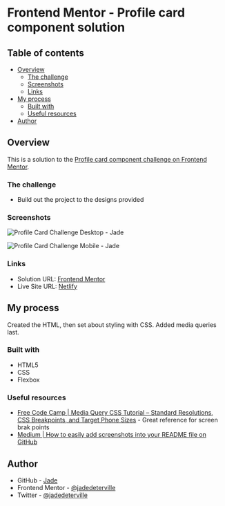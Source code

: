 # Frontend Mentor - Profile card component solution

## Table of contents

- [Overview](#overview)
  - [The challenge](#the-challenge)
  - [Screenshots](#screenshots)
  - [Links](#links)
- [My process](#my-process)
  - [Built with](#built-with)
  - [Useful resources](#useful-resources)
- [Author](#author)

## Overview

This is a solution to the [Profile card component challenge on Frontend Mentor](https://www.frontendmentor.io/challenges/profile-card-component-cfArpWshJ).

### The challenge

- Build out the project to the designs provided

### Screenshots

![Profile Card Challenge Desktop - Jade](https://user-images.githubusercontent.com/83438159/126046232-5f72ed59-dc5f-4d1f-8ad6-6dd85cc5fdb7.png)

![Profile Card Challenge Mobile - Jade](https://user-images.githubusercontent.com/83438159/126046246-d78f13b9-c636-4288-bdc8-8cf261e09472.png)

### Links

- Solution URL: [Frontend Mentor](https://your-solution-url.com)
- Live Site URL: [Netlify](https://your-live-site-url.com)

## My process

Created the HTML, then set about styling with CSS. Added media queries last.

### Built with

- HTML5
- CSS
- Flexbox

### Useful resources

- [Free Code Camp | Media Query CSS Tutorial – Standard Resolutions, CSS Breakpoints, and Target Phone Sizes](https://www.freecodecamp.org/news/css-media-queries-breakpoints-media-types-standard-resolutions-and-more/) - Great reference for screen brak points
- [Medium | How to easily add screenshots into your README file on GitHub](https://medium.com/@justynagolawska/how-to-easily-add-screenshots-into-your-readme-file-on-github-d806a01d6ffd)

## Author

- GitHub - [Jade](https://github.com/jadedeterville)
- Frontend Mentor - [@jadedeterville](https://www.frontendmentor.io/profile/jadedeterville)
- Twitter - [@jadedeterville](https://twitter.com/jadedeterville)
